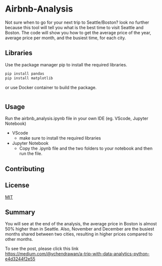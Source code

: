 # Airbnb-Analysis
Not sure when to go for your next trip to Seattle/Boston? look no further because this tool will tell you what is the best time to visit Seattle and Boston. The code will show you how to get the average price of the year, average price per month, and the busiest time, for each city. 

## Libraries
Use the package manager pip to install the required libraries.

```bash
pip install pandas
pip install matplotlib
```

or use Docker container to build the package.
```bash
```

## Usage
Run the airbnb_analysis.ipynb file in your own IDE (eg. VScode, Jupyter Notebook)
- VScode
  - make sure to install the required libraries
- Jupyter Notebook
  - Copy the .ipynb file and the two folders to your notebook and then run the file.

## Contributing

## License
[MIT](https://choosealicense.com/licenses/mit/)

## Summary
You will see at the end of the analysis, the average price in Boston is almost 50% higher than in Seattle. Also, November and December are the busiest months shared between two cities, resulting in higher prices compared to other months. 

To see the post, please click this link https://medium.com/@vchendrawan/a-trip-with-data-analytics-python-e4d3244f2e55
